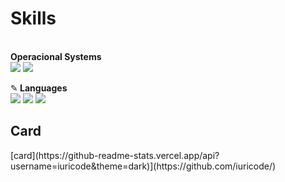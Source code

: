 <h1>Skills</h1><br>
<b>Operacional Systems</b>
 <div><img src="https://img.shields.io/badge/Linux-E34F26?style=for-the-badge&logo=linux&logoColor=black"/>
 <img src="https://img.shields.io/badge/Windows-017AD7?style=for-the-badge&logo=windows&logoColor=white"/></div>

<span>&#9998;</span><b> Languages </b><br>
<img src="https://img.shields.io/badge/HTML5-E34F26?style=for-the-badge&logo=html5&logoColor=white"/>
<img src="https://img.shields.io/badge/CSS3-1572B6?style=for-the-badge&logo=css3&logoColor=white"/>
<img src="https://img.shields.io/badge/JavaScript-323330?style=for-the-badge&logo=javascript&logoColor=F7DF1E"/>

<h2> Card </h2>
[card](https://github-readme-stats.vercel.app/api?username=iuricode&theme=dark)](https://github.com/iuricode/)

